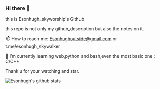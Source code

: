 ### Hi there 👋


this is Esonhugh_skyworship's Github 


this repo is not only my github_description but also the notes on it.


📫 How to reach me: Esonhughoutside@gmail.com or t.me/esonhugh_skywalker


🌱 I’m currently learning web,python and bash,even the most basic one : C/C++


Thank u for your watching and star.

![Esonhugh's github stats](https://github-readme-stats.vercel.app/api?username=esonhugh&show_icons=true&theme=tokyonight)

<!--
**Esonhugh/Esonhugh** is a ✨ _special_ ✨ repository because its `README.md` (this file) appears on your GitHub profile.

Here are some ideas to get you started:

- 🔭 I’m currently working on ...
- 🌱 I’m currently learning ...
- 👯 I’m looking to collaborate on ...
- 🤔 I’m looking for help with ...
- 💬 Ask me about ...
- 📫 How to reach me: ...
- 😄 Pronouns: ...
- ⚡ Fun fact: ...
-->
